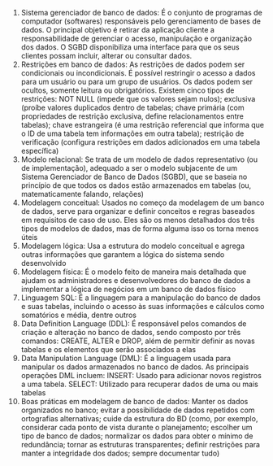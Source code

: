 1. Sistema gerenciador de banco de dados: É o conjunto de programas de computador (softwares) responsáveis pelo gerenciamento de bases de dados. O principal objetivo
   é retirar da aplicação cliente a responsabilidade de gerenciar o acesso, manipulação e organização dos dados. O SGBD disponibiliza uma interface para que os seus
   clientes possam incluir, alterar ou consultar dados.
2. Restrições em banco de dados: As restrições de dados podem ser condicionais ou incondicionais. É possível restringir o acesso a dados para um usuário ou para um
   grupo de usuários. Os dados podem ser ocultos, somente leitura ou obrigatórios.
   Existem cinco tipos de restrições: NOT NULL (impede que os valores sejam nulos); exclusiva (proíbe valores duplicados dentro de tabelas; chave primária (com
   propriedades de restrição exclusiva, define relacionamentos entre tabelas); chave estrangeira (é uma restrição referencial que informa que o ID de uma tabela
   tem informações em outra tabela); restrição de verificação (configura restrições em dados adicionados em uma tabela específica)
3. Modelo relacional: Se trata de um modelo de dados representativo (ou de implementação), adequado a ser o modelo subjacente de um Sistema Gerenciador de
   Banco de Dados (SGBD), que se baseia no princípio de que todos os dados estão armazenados em tabelas (ou, matematicamente falando, relações)
4. Modelagem conceitual: Usados no começo da modelagem de um banco de dados, serve para organizar e definir conceitos e regras baseados em requisitos de caso de uso.
   Eles são os menos detalhados dos três tipos de modelos de dados, mas de forma alguma isso os torna menos úteis
5. Modelagem lógica: Usa a estrutura do modelo conceitual e agrega outras informações que garantem a lógica do sistema sendo desenvolvido
6. Modelagem física: É o modelo feito de maneira mais detalhada que ajudam os administradores e desenvolvedores do banco de dados a implementar a lógica de negócios
   em um banco de dados físico
7. Linguagem SQL: É a linguagem para a manipulação do banco de dados e suas tabelas, incluindo o acesso às suas informações e cálculos como somatórios e média, dentre
   outros
8. Data Definition Language (DDL): É responsável pelos comandos de criação e alteração no banco de dados, sendo composto por três comandos: CREATE, ALTER e DROP, além
   de permitir definir as novas tabelas e os elementos que serão associados a elas
9. Data Manipulation Language (DML): É a linguagem usada para manipular os dados armazenados no banco de dados. As principais operações DML incluem: INSERT: Usado para
   adicionar novos registros a uma tabela. SELECT: Utilizado para recuperar dados de uma ou mais tabelas
10. Boas práticas em modelagem de banco de dados: Manter os dados organizados no banco; evitar a possibilidade de dados repetidos com ortografias alternativas; cuide
    da estrutura do BD (como, por exemplo, considerar cada ponto de vista durante o planejamento; escolher um tipo de banco de dados; normalizar os dados para obter o
    mínimo de redundância; tornar as estruturas transparentes; definir restrições para manter a integridade dos dados; sempre documentar tudo)


